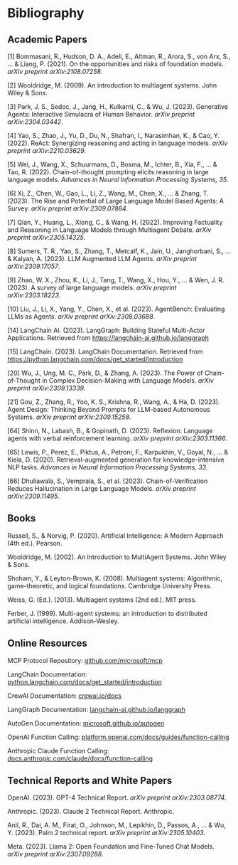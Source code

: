 # Bibliography

## Academic Papers

[1] Bommasani, R., Hudson, D. A., Adeli, E., Altman, R., Arora, S., von Arx, S., ... & Liang, P. (2021). On the opportunities and risks of foundation models. *arXiv preprint arXiv:2108.07258*.

[2] Wooldridge, M. (2009). An introduction to multiagent systems. John Wiley & Sons.

[3] Park, J. S., Sedoc, J., Jang, H., Kulkarni, C., & Wu, J. (2023). Generative Agents: Interactive Simulacra of Human Behavior. *arXiv preprint arXiv:2304.03442*.

[4] Yao, S., Zhao, J., Yu, D., Du, N., Shafran, I., Narasimhan, K., & Cao, Y. (2022). ReAct: Synergizing reasoning and acting in language models. *arXiv preprint arXiv:2210.03629*.

[5] Wei, J., Wang, X., Schuurmans, D., Bosma, M., Ichter, B., Xia, F., ... & Tao, R. (2022). Chain-of-thought prompting elicits reasoning in large language models. *Advances in Neural Information Processing Systems, 35*.

[6] Xi, Z., Chen, W., Gao, L., Li, Z., Wang, M., Chen, X., ... & Zhang, T. (2023). The Rise and Potential of Large Language Model Based Agents: A Survey. *arXiv preprint arXiv:2309.07864*.

[7] Qian, Y., Huang, L., Xiong, C., & Wang, H. (2022). Improving Factuality and Reasoning in Language Models through Multiagent Debate. *arXiv preprint arXiv:2305.14325*.

[8] Sumers, T. R., Yao, S., Zhang, T., Metcalf, K., Jain, U., Janghorbani, S., ... & Kalyan, A. (2023). LLM Augmented LLM Agents. *arXiv preprint arXiv:2309.17057*.

[9] Zhao, W. X., Zhou, K., Li, J., Tang, T., Wang, X., Hou, Y., ... & Wen, J. R. (2023). A survey of large language models. *arXiv preprint arXiv:2303.18223*.

[10] Liu, J., Li, X., Yang, Y., Chen, X., et al. (2023). AgentBench: Evaluating LLMs as Agents. *arXiv preprint arXiv:2308.03688*.

[14] LangChain AI. (2023). LangGraph: Building Stateful Multi-Actor Applications. Retrieved from https://langchain-ai.github.io/langgraph

[15] LangChain. (2023). LangChain Documentation. Retrieved from https://python.langchain.com/docs/get_started/introduction

[20] Wu, J., Ung, M. C., Park, D., & Zhang, A. (2023). The Power of Chain-of-Thought in Complex Decision-Making with Language Models. *arXiv preprint arXiv:2309.13339*. 

[21] Gou, Z., Zhang, R., Yoo, K. S., Krishna, R., Wang, A., & Ha, D. (2023). Agent Design: Thinking Beyond Prompts for LLM-based Autonomous Systems. *arXiv preprint arXiv:2309.15258*.

[64] Shinn, N., Labash, B., & Gopinath, D. (2023). Reflexion: Language agents with verbal reinforcement learning. *arXiv preprint arXiv:2303.11366*.

[65] Lewis, P., Perez, E., Piktus, A., Petroni, F., Karpukhin, V., Goyal, N., ... & Kiela, D. (2020). Retrieval-augmented generation for knowledge-intensive NLP tasks. *Advances in Neural Information Processing Systems, 33*. 

[66] Dhuliawala, S., Vemprala, S., et al. (2023). Chain-of-Verification Reduces Hallucination in Large Language Models. *arXiv preprint arXiv:2309.11495*.

## Books

Russell, S., & Norvig, P. (2020). Artificial Intelligence: A Modern Approach (4th ed.). Pearson.

Wooldridge, M. (2002). An Introduction to MultiAgent Systems. John Wiley & Sons.

Shoham, Y., & Leyton-Brown, K. (2008). Multiagent systems: Algorithmic, game-theoretic, and logical foundations. Cambridge University Press.

Weiss, G. (Ed.). (2013). Multiagent systems (2nd ed.). MIT press.

Ferber, J. (1999). Multi-agent systems: an introduction to distributed artificial intelligence. Addison-Wesley.

## Online Resources

MCP Protocol Repository: [github.com/microsoft/mcp](https://github.com/microsoft/mcp)

LangChain Documentation: [python.langchain.com/docs/get_started/introduction](https://python.langchain.com/docs/get_started/introduction)

CrewAI Documentation: [crewai.io/docs](https://crewai.io/docs)

LangGraph Documentation: [langchain-ai.github.io/langgraph](https://langchain-ai.github.io/langgraph)

AutoGen Documentation: [microsoft.github.io/autogen](https://microsoft.github.io/autogen)

OpenAI Function Calling: [platform.openai.com/docs/guides/function-calling](https://platform.openai.com/docs/guides/function-calling)

Anthropic Claude Function Calling: [docs.anthropic.com/claude/docs/function-calling](https://docs.anthropic.com/claude/docs/function-calling)

## Technical Reports and White Papers

OpenAI. (2023). GPT-4 Technical Report. *arXiv preprint arXiv:2303.08774*.

Anthropic. (2023). Claude 2 Technical Report. Anthropic.

Anil, R., Dai, A. M., Firat, O., Johnson, M., Lepikhin, D., Passos, A., ... & Wu, Y. (2023). Palm 2 technical report. *arXiv preprint arXiv:2305.10403*.

Meta. (2023). Llama 2: Open Foundation and Fine-Tuned Chat Models. *arXiv preprint arXiv:2307.09288*. 